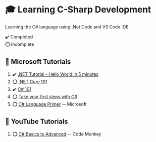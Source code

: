 # :mortar_board: Learning C-Sharp Development

Learning the C# language using .Net Code and VS Code IDE

:heavy_check_mark: Completed  
:o: Incomplete

## :beginner: Microsoft Tutorials

1. :heavy_check_mark: [.NET Tutorial - Hello World in 5 minutes](https://aka.ms/dotnet-hello-world)
2. :o: [.NET Core 101](net-core-101/)
3. :heavy_check_mark: [C# 101](csharp-101/)
4. :o: [Take your first steps with C#](learn-paths-csharp-first-steps/)
5. :o: [C# Language Primer](https://learn.microsoft.com/en-us/previous-versions/visualstudio/visual-studio-2008/zkxk2fwf(v=vs.90)) -- Microsoft

## :beginner: YouTube Tutorials

1. :o: [C# Basics to Advanced](https://www.youtube.com/playlist?list=PLzDRvYVwl53t2GGC4rV_AmH7vSvSqjVmz) -- Code Monkey
